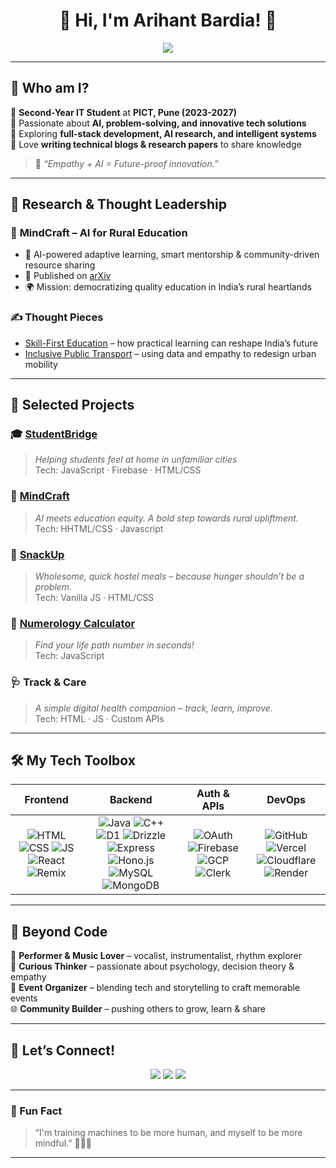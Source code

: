 <h1 align="center">🌟 Hi, I'm Arihant Bardia! 🌟</h1>

<p align="center">
  <img src="https://readme-typing-svg.herokuapp.com?font=Fira+Code&size=18&duration=4000&pause=500&color=FF5733&center=true&width=550&lines=AI+Researcher+%7C+Innovator+%7C+Tech+Enthusiast;Problem+Solver+%7C+Business+Thinker+%7C+Event+Organizer;Passionate+About+Technology+and+Music+%F0%9F%8E%A7%F0%9F%92%BB">
</p>

---

## 🤔 Who am I?  
🔹 **Second-Year IT Student** at **PICT, Pune (2023-2027)**  
🔹 Passionate about **AI, problem-solving, and innovative tech solutions**  
🔹 Exploring **full-stack development, AI research, and intelligent systems**  
🔹 Love **writing technical blogs & research papers** to share knowledge  

> 💬 *“Empathy + AI = Future-proof innovation.”*

---

## 🧪 Research & Thought Leadership  

### 🧠 **MindCraft** – AI for Rural Education  
- 📘 AI-powered adaptive learning, smart mentorship & community-driven resource sharing  
- 📍 Published on [arXiv](https://doi.org/10.48550/arXiv.2502.05826)  
- 🌍 Mission: democratizing quality education in India’s rural heartlands

### ✍️ Thought Pieces  
- [Skill-First Education](https://medium.com/@arihant.bardia123/empowering-education-a-skill-first-approach-for-a-brighter-future-6e14a5c54b73) – how practical learning can reshape India’s future  
- [Inclusive Public Transport](https://medium.com/@arihant.bardia123/rethinking-public-transport-a-more-inclusive-approach-for-everyone-96c74a591eff) – using data and empathy to redesign urban mobility

---

## 🚀 Selected Projects

### 🎓 [StudentBridge](https://studentbridge.vercel.app/)  
> *Helping students feel at home in unfamiliar cities*  
Tech: JavaScript · Firebase · HTML/CSS

### 🧠 [MindCraft](https://mindcraft-ab.vercel.app/)  
> *AI meets education equity. A bold step towards rural upliftment.*  
Tech: HHTML/CSS · Javascript 

### 🍲 [SnackUp](https://snackup.vercel.app/)  
> *Wholesome, quick hostel meals – because hunger shouldn’t be a problem.*  
Tech: Vanilla JS · HTML/CSS

### 🔢 [Numerology Calculator](https://numerology-calculator-ab.vercel.app/)  
> *Find your life path number in seconds!*  
Tech: JavaScript

### 🩺 Track & Care 
> *A simple digital health companion – track, learn, improve.*  
Tech: HTML · JS · Custom APIs

---

## 🛠️ My Tech Toolbox

| Frontend | Backend | Auth & APIs | DevOps |
|:--------:|:-------:|:-----------:|:------:|
| ![HTML](https://img.shields.io/badge/HTML-E34F26?logo=html5&logoColor=white) ![CSS](https://img.shields.io/badge/CSS-1572B6?logo=css3&logoColor=white) ![JS](https://img.shields.io/badge/JS-F7DF1E?logo=javascript&logoColor=black) ![React](https://img.shields.io/badge/React-61DAFB?logo=react&logoColor=black) ![Remix](https://img.shields.io/badge/Remix-000?logo=remix&logoColor=white) | ![Java](https://img.shields.io/badge/Java-ED8B00?logo=java&logoColor=white) ![C++](https://img.shields.io/badge/C++-00599C?logo=c%2B%2B&logoColor=white) ![D1](https://img.shields.io/badge/D1-111827?logo=cloudflare&logoColor=orange) ![Drizzle](https://img.shields.io/badge/Drizzle-000?logoColor=white) ![Express](https://img.shields.io/badge/Express.js-000?logo=express&logoColor=white) ![Hono.js](https://img.shields.io/badge/Hono.js-333?logoColor=white) ![MySQL](https://img.shields.io/badge/MySQL-4479A1?logo=mysql&logoColor=white) ![MongoDB](https://img.shields.io/badge/MongoDB-47A248?logo=mongodb&logoColor=white) | ![OAuth](https://img.shields.io/badge/OAuth-4285F4?logo=oauth&logoColor=white) ![Firebase](https://img.shields.io/badge/Firebase-FFCA28?logo=firebase&logoColor=black) ![GCP](https://img.shields.io/badge/Google%20Cloud-4285F4?logo=googlecloud&logoColor=white) ![Clerk](https://img.shields.io/badge/Clerk-3F3F46?logo=clerk&logoColor=white) | ![GitHub](https://img.shields.io/badge/GitHub-181717?logo=github&logoColor=white) ![Vercel](https://img.shields.io/badge/Vercel-000000?logo=vercel&logoColor=white) ![Cloudflare](https://img.shields.io/badge/Cloudflare-F38020?logo=cloudflare&logoColor=white) ![Render](https://img.shields.io/badge/Render-46E3B7?logo=render&logoColor=white) |

---

## 🎯 Beyond Code  

🎤 **Performer & Music Lover** – vocalist, instrumentalist, rhythm explorer  
🧠 **Curious Thinker** – passionate about psychology, decision theory & empathy  
📢 **Event Organizer** – blending tech and storytelling to craft memorable events  
🌐 **Community Builder** – pushing others to grow, learn & share

---

## 🔗 Let’s Connect!

<p align="center">
  <a href="https://www.linkedin.com/in/arihantbardia02"><img src="https://img.shields.io/badge/LinkedIn-0A66C2?style=for-the-badge&logo=linkedin&logoColor=white" /></a>
  <a href="https://github.com/ab020206"><img src="https://img.shields.io/badge/GitHub-181717?style=for-the-badge&logo=github&logoColor=white" /></a>
  <a href="https://medium.com/@arihant.bardia123"><img src="https://img.shields.io/badge/Medium-000000?style=for-the-badge&logo=medium&logoColor=white" /></a>
</p>

---

### 🤖 Fun Fact  
> “I'm training machines to be more human, and myself to be more mindful.” 🧘‍♂️✨

---